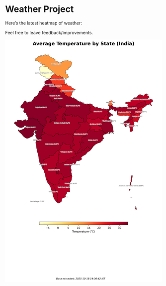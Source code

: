 # Weather Project

Here’s the latest heatmap of weather:

Feel free to leave feedback/improvements.

![India Heatmap](docs/assets/india_heatmap.png?v=F3573C)
